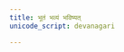 ```yaml
---
title: भूतं भव्यं भविष्यत्
unicode_script: devanagari

---
```

 
<div class="js_include" url="/vedAH/taittirIyam/saMhitA/7/3/11_ashvamedhaH/12_paryAptihomamantrAH"  newLevelForH1="2" includeTitle="true"> </div>  


